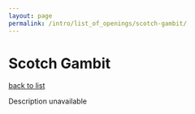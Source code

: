 ```yaml
---
layout: page
permalink: /intro/list_of_openings/scotch-gambit/
---
```


# Scotch Gambit

[back to list](../../list_of_openings)

Description unavailable